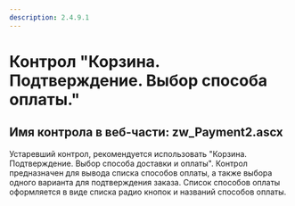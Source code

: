 ```yaml
---
description: 2.4.9.1
---
```


# Контрол "Корзина. Подтверждение. Выбор способа оплаты."

## Имя контрола в веб-части: zw\_Payment2.ascx

Устаревший контрол, рекомендуется использовать "Корзина. Подтверждение. Выбор способа доставки и оплаты". Контрол предназначен для вывода списка способов оплаты, а также выбора одного варианта для подтверждения заказа. Список способов оплаты оформляется в виде списка радио кнопок и названий способов оплаты.

